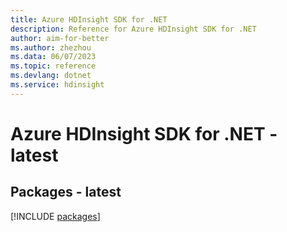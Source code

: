 ```yaml
---
title: Azure HDInsight SDK for .NET
description: Reference for Azure HDInsight SDK for .NET
author: aim-for-better
ms.author: zhezhou
ms.data: 06/07/2023
ms.topic: reference
ms.devlang: dotnet
ms.service: hdinsight
---
```

# Azure HDInsight SDK for .NET - latest
## Packages - latest
[!INCLUDE [packages](hdinsight-index.md)]